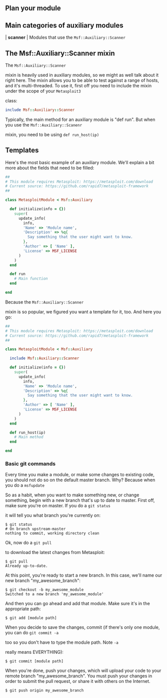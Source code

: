 ## Plan your module
## Main categories of auxiliary modules
| **scanner** | Modules that use the
```Msf::Auxiliary::Scanner```

## The Msf::Auxiliary::Scanner mixin
The
```Msf::Auxiliary::Scanner```

mixin is heavily used in auxiliary modules, so we might as well talk about it right here. The mixin allows you to be able to test against a range of hosts, and it's multi-threaded. To use it, first off you need to include the mixin under the scope of your
```Metasploit3```

class:
```ruby
include Msf::Auxiliary::Scanner
```

Typically, the main method for an auxiliary module is "def run". But when you use the
```Msf::Auxiliary::Scanenr```

mixin, you need to be using
```def run_host(ip)```

## Templates
Here's the most basic example of an auxiliary module. We'll explain a bit more about the fields that need to be filled:
```ruby
##
# This module requires Metasploit: https://metasploit.com/download
# Current source: https://github.com/rapid7/metasploit-framework
##

class MetasploitModule < Msf::Auxiliary

  def initialize(info = {})
    super(
      update_info(
        info,
        'Name' => 'Module name',
        'Description' => %q{
          Say something that the user might want to know.
        },
        'Author' => [ 'Name' ],
        'License' => MSF_LICENSE
      )
    )
  end

  def run
    # Main function
  end

end
```

Because the
```Msf::Auxiliary::Scanner```

mixin is so popular, we figured you want a template for it, too. And here you go:
```ruby
##
# This module requires Metasploit: https://metasploit.com/download
# Current source: https://github.com/rapid7/metasploit-framework
##

class MetasploitModule < Msf::Auxiliary

  include Msf::Auxiliary::Scanner

  def initialize(info = {})
    super(
      update_info(
        info,
        'Name' => 'Module name',
        'Description' => %q{
          Say something that the user might want to know.
        },
        'Author' => [ 'Name' ],
        'License' => MSF_LICENSE
      )
    )
  end

  def run_host(ip)
    # Main method
  end

end
```

### Basic git commands
Every time you make a module, or make some changes to existing code, you should not do so on the default master branch. Why? Because when you do a
```msfupdate```

So as a habit, when you want to make something new, or change something, begin with a new branch that's up to date to master. First off, make sure you're on master. If you do a
```git status```

it will tell you what branch you're currently on:
```
$ git status
# On branch upstream-master
nothing to commit, working directory clean
```

Ok, now do a
```git pull```

to download the latest changes from Metasploit:
```
$ git pull
Already up-to-date.
```

At this point, you're ready to start a new branch. In this case, we'll name our new branch "my_awesome_branch":
```
$ git checkout -b my_awesome_module
Switched to a new branch 'my_awesome_module'
```

And then you can go ahead and add that module. Make sure it's in the appropriate path:
```
$ git add [module path]
```

When you decide to save the changes, commit (if there's only one module, you can do
```git commit -a```

too so you don't have to type the module path. Note
```-a```

really means EVERYTHING):
```
$ git commit [module path]
```

When you're done, push your changes, which will upload your code to your remote branch "my_awesome_branch". You must push your changes in order to submit the pull request, or share it with others on the Internet.
```
$ git push origin my_awesome_branch
```

